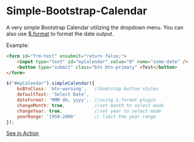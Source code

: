 Simple-Bootstrap-Calendar
=========================

A very simple Bootstrap Calendar utilizing the dropdown menu. You can also use [$.format](https://github.com/phstc/jquery-dateFormat) to format the date output.

Example:

```html
<form id="frm-test" onsubmit="return false;">
    <input type="text" id="myCalendar" value="0" name="some-date" />
    <button type="submit" class="btn btn-primary" >Test</button>
</form>
```

```javascript
$("#myCalendar").simpleCalendar({
    bsBtnClass: 'btn-warning',   //bootstap button styles
    defaultText: 'Select Date',
    dateFormat: 'MMM dd, yyyy',  //using $.format plugin
    changeMonth: true,           //set month to select mode
    changeYear: true,            //set year to select mode
    yearRange: '1950:2000'       // limit the year range
});
```

[See in Action](http://jsfiddle.net/bulletproofscripts/08r7m1hL/embedded/result/)
